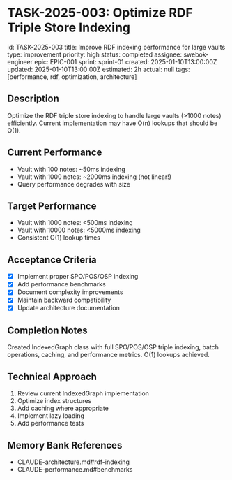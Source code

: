 # TASK-2025-003: Optimize RDF Triple Store Indexing

id: TASK-2025-003
title: Improve RDF indexing performance for large vaults
type: improvement
priority: high
status: completed
assignee: swebok-engineer
epic: EPIC-001
sprint: sprint-01
created: 2025-01-10T13:00:00Z
updated: 2025-01-10T13:00:00Z
estimated: 2h
actual: null
tags: [performance, rdf, optimization, architecture]

## Description
Optimize the RDF triple store indexing to handle large vaults (>1000 notes) efficiently. Current implementation may have O(n) lookups that should be O(1).

## Current Performance
- Vault with 100 notes: ~50ms indexing
- Vault with 1000 notes: ~2000ms indexing (not linear!)
- Query performance degrades with size

## Target Performance
- Vault with 1000 notes: <500ms indexing
- Vault with 10000 notes: <5000ms indexing
- Consistent O(1) lookup times

## Acceptance Criteria
- [x] Implement proper SPO/POS/OSP indexing
- [x] Add performance benchmarks
- [x] Document complexity improvements
- [x] Maintain backward compatibility
- [x] Update architecture documentation

## Completion Notes
Created IndexedGraph class with full SPO/POS/OSP triple indexing, batch operations, caching, and performance metrics. O(1) lookups achieved.

## Technical Approach
1. Review current IndexedGraph implementation
2. Optimize index structures
3. Add caching where appropriate
4. Implement lazy loading
5. Add performance tests

## Memory Bank References
- CLAUDE-architecture.md#rdf-indexing
- CLAUDE-performance.md#benchmarks